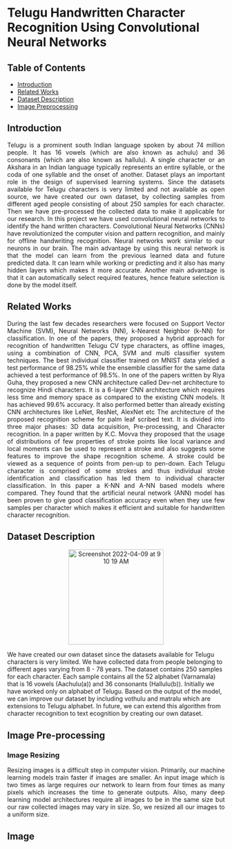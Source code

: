 # Telugu Handwritten Character Recognition Using Convolutional Neural Networks

## Table of Contents
- [Introduction](#intro)
- [Related Works](https://github.com/Mitradatta/Telugu-Character-Recognition-/edit/main/README.md#related-works)
- [Dataset Description](https://github.com/Mitradatta/Telugu-Character-Recognition-/edit/main/README.md#dataset-description)
- [Image Preprocessing](https://github.com/Mitradatta/Telugu-Character-Recognition-/edit/main/README.md#image-pre-processing)

<span id="intro"> </span>
## Introduction
<p  align = "justify">
Telugu is a prominent south Indian language spoken by about 74 million people. It has 16 vowels (which are also known as achulu) and 36 consonants (which are
also known as hallulu). A single character or an Akshara in an Indian language typically represents an entire syllable, or the coda of one syllable and the onset of
another. Dataset plays an important role in the design of supervised learning systems. Since the datasets available for Telugu characters is very limited and not
available as open source, we have created our own dataset, by collecting samples from different aged people consisting of about 250 samples for each character.
Then we have pre-processed the collected data to make it applicable for our research. In this project we have used convolutional neural networks to identify the hand
written characters. Convolutional Neural Networks (CNNs) have revolutionized the computer vision and pattern recognition, and mainly for offline handwriting
recognition. Neural networks work similar to our neurons in our brain. The main advantage by using this neural network is that the model can learn from the
previous learned data and future predicted data. It can learn while working or predicting and it also has many hidden layers which makes it more accurate.
Another main advantage is that it can automatically select required features, hence feature selection is done by the model itself.
</p>

## Related Works
<p align= "justify">
During the last few decades researchers were focused on Support Vector Machine (SVM), Neural Networks (NN), k-Nearest Neighbor (k-NN) for classification. 
In one of the papers, they proposed a hybrid approach for recognition of handwritten Telugu CV type characters, as offline images, using a combination of 
 CNN, PCA, SVM and multi classifier system techniques. The best individual classifier trained on MNIST data yielded a test performance of 98.25% while the ensemble 
 classifier for the same data achieved a test performance of 98.5%. In one of the papers written by Riya Guha, they proposed a new CNN architecture called Dev-net 
 architecture to recognize Hindi characters. It is a 6-layer CNN architecture which requires less time and memory space as compared to the existing CNN models. 
 It has achieved 99.6% accuracy. It also performed better than already existing CNN architectures like LeNet, ResNet, AlexNet etc
The architecture of the proposed recognition scheme for palm leaf scribed text. It is divided into three major phases: 3D data acquisition, Pre-processing, and
Character recognition. In a paper written by K.C. Movva they proposed that the usage of distributions of few properties of stroke points like local variance 
 and local moments can be used to represent a stroke and also suggests some features to improve the shape recognition scheme. A stroke could be viewed as a sequence
of points from pen-up to pen-down. Each Telugu character is comprised of some strokes and thus individual stroke identification and classification has led them to individual 
character classification. In this paper a K-NN and A-NN based models where compared. They found that the artificial neural network (ANN) model has been proven to give good classification 
accuracy even when they use few samples per character which makes it efficient and suitable for handwritten character recognition.
</p>

## Dataset Description

<p align="center">
<img width="220" alt="Screenshot 2022-04-09 at 9 10 19 AM" src="https://user-images.githubusercontent.com/54971204/162554967-8665bb1f-838e-4f08-b319-141e22220fa0.png">
</p>

<p align ="justify">
 
We have created our own dataset since the datasets available for Telugu characters is very limited. We have collected data from people belonging to different ages
varying from 8 - 78 years. The dataset contains 250 samples for each character. Each sample contains all the 52 alphabet (Varnamala) that is
16 vowels (Aachulu(a)) and 36 consonants (Hallulu(b)). Initially we have worked only on alphabet of Telugu. Based on the output of the
model, we can improve our dataset by including vothulu and matralu which are extensions to Telugu alphabet. In future, we can extend this
algorithm from character recognition to text ecognition by creating our own dataset.  
 </p>
 
 ## Image Pre-processing
 
 ### Image Resizing
 <p align="justify">
 Resizing images is a difficult step in computer vision. Primarily, our machine
learning models train faster if images are smaller. An input image which is two
times as large requires our network to learn from four times as many pixels which
increases the time to generate outputs. Also, many deep learning model
architectures require all images to be in the same size but our raw collected
images may vary in size. So, we resized all our images to a uniform size.
</p>

## Image
